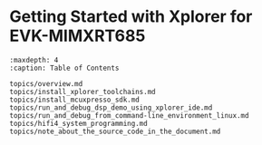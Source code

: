 # Getting Started with Xplorer for EVK-MIMXRT685


```{tocTree}
:maxdepth: 4
:caption: Table of Contents

topics/overview.md
topics/install_xplorer_toolchains.md
topics/install_mcuxpresso_sdk.md
topics/run_and_debug_dsp_demo_using_xplorer_ide.md
topics/run_and_debug_from_command-line_environment_linux.md
topics/hifi4_system_programming.md
topics/note_about_the_source_code_in_the_document.md
```